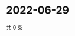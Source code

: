 # 2022-06-29

共 0 条

<!-- BEGIN WEIBO -->
<!-- 最后更新时间 Wed Jun 29 2022 21:28:00 GMT+0800 (China Standard Time) -->

<!-- END WEIBO -->

